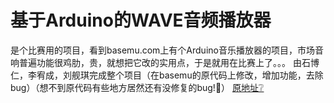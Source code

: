 # 基于Arduino的WAVE音频播放器
是个比赛用的项目，看到basemu.com上有个Arduino音乐播放器的项目，市场音响普遍功能很鸡肋，贵，就想把它改的实用点，于是就用在比赛上了。。。
由石博仁，李宥成，刘舰琪完成整个项目（在basemu的原代码上修改，增加功能，去除bug）（想不到原代码有些地方居然还有没修复的bug!🤣）
[原地址:grey_question:](https://www.basemu.com/speaker-with-arduino-and-micro-sd.html)
